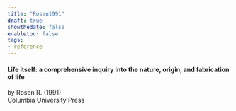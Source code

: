 ```yaml
---
title: "Rosen1991"
draft: true
showthedate: false
enabletoc: false
tags:
- reference
---
```


#### **Life itself: a comprehensive inquiry into the nature, origin, and fabrication of life**     
by Rosen R. (1991)         
Columbia University Press      


